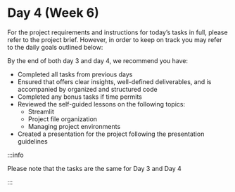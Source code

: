 # Day 4 (Week 6)

For the project requirements and instructions for today’s tasks in full, please refer to the project brief. However, in order to keep on track you may refer to the daily goals outlined below:

By the end of both day 3 and day 4, we recommend you have:

- Completed all tasks from previous days
- Ensured that offers clear insights, well-defined deliverables, and is accompanied by organized and structured code
- Completed any bonus tasks if time permits
- Reviewed the self-guided lessons on the following topics:
    - Streamlit
    - Project file organization
    - Managing project environments
- Created a presentation for the project following the presentation guidelines

:::info

Please note that the tasks are the same for Day 3 and Day 4

:::